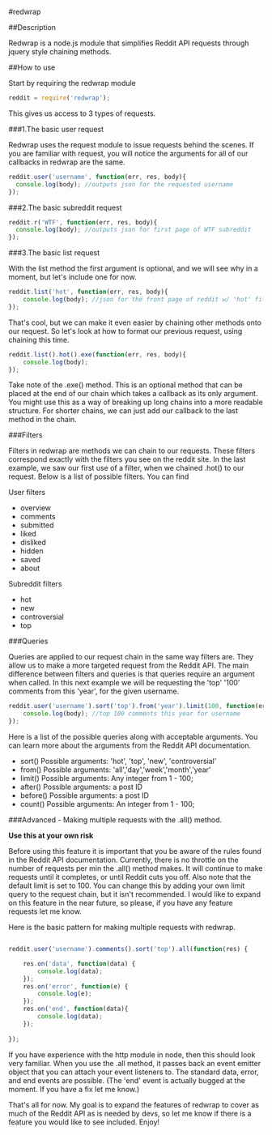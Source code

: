 #redwrap

##Description

Redwrap is a node.js module that simplifies Reddit API requests through jquery style chaining methods.  

##How to use

Start by requiring the redwrap module

```javascript
reddit = require('redwrap');
```

This gives us access to 3 types of requests. 

###1.The basic user request

Redwrap uses the request module to issue requests behind the scenes.  If you are familiar with request, you will notice the arguments for all of our callbacks in redwrap are the same.

```javascript
reddit.user('username', function(err, res, body){
  console.log(body); //outputs json for the requested username
});
```

###2.The basic subreddit request


```javascript
reddit.r('WTF', function(err, res, body){
  console.log(body); //outputs json for first page of WTF subreddit
});	
```

###3.The basic list request

With the list method the first argument is optional, and we will see why in a moment, but let's include one for now.

```javascript
reddit.list('hot', function(err, res, body){
	console.log(body); //json for the front page of reddit w/ 'hot' filter
});
```

That's cool, but we can make it even easier by chaining other methods onto our request.  So let's look at how to format our previous request, using chaining this time.

```javascript
reddit.list().hot().exe(function(err, res, body){
	console.log(body);
});
```
Take note of the .exe() method.  This is an optional method that can be placed at the end of our chain which takes a callback as its only argument.  You might use this as a way of breaking up long chains into a more readable structure.  For shorter chains, we can just add our callback to the last method in the chain.

###Filters

Filters in redwrap are methods we can chain to our requests.  These filters correspond exactly with the filters you see on the reddit site. In the last example, we saw our first use of a filter, when we chained .hot() to our request.  Below is a list of possible filters.  You can find 


User filters
 
* overview
* comments
* submitted
* liked
* disliked
* hidden
* saved
* about
 
Subreddit filters

* hot
* new
* controversial
* top

###Queries

Queries are applied to our request chain in the same way filters are.  They allow us to make a more targeted request from the Reddit API.  The main difference between filters and queries is that queries require an argument when called. In this next example we will be requesting the 'top' '100' comments from this 'year', for the given username.

```javascript
reddit.user('username').sort('top').from('year').limit(100, function(err, res, body){
	console.log(body); //top 100 comments this year for username
});
```
Here is a list of the possible queries along with acceptable arguments. You can learn more about the arguments from the Reddit API documentation.

* sort() 
	Possible arguments: 'hot', 'top', 'new', 'controversial' 
* from()
	Possible arguments: 'all','day','week','month','year'
* limit()
	Possible arguments: Any integer from 1 - 100;
* after()
	Possible arguments: a post ID
* before()
	Possible arguments: a post ID
* count()
	Possible arguments: An integer from 1 - 100;

###Advanced - Making multiple requests with the .all() method.

**Use this at your own risk** 

Before using this feature it is important that you be aware of the rules found in the Reddit API documentation.  Currently, there is no throttle on the number of requests per min the .all()  method makes.  It will continue to make requests until it completes, or until Reddit cuts you off. Also note that the default limit is set to 100.  You can change this by adding your own limit query to the request chain, but it isn't recommended.  I would like to expand on this feature in the near future, so please, if you have any feature requests let me know.

Here is the basic pattern for making multiple requests with redwrap.

```javascript

reddit.user('username').comments().sort('top').all(function(res) {

	res.on('data', function(data) {
		console.log(data);
	});
	res.on('error', function(e) {
		console.log(e);
	});
	res.on('end', function(data){
		console.log(data);
	});
	
});

```

If you have experience with the http module in node, then this should look very familiar.  When you use the .all method, it passes back an event emitter object that you can attach your event listeners to. The standard data, error, and end events are possible. (The 'end' event is actually bugged at the moment. If you have a fix let me know.)

That's all for now. My goal is to expand the features of redwrap to cover as much of the Reddit API as is needed by devs, so let me know if there is a feature you would like to see included. Enjoy!